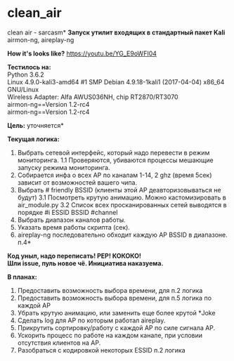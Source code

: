 # clean_air
clean air - sarcasm*
**Запуск утилит входящих в стандартный пакет Kali**
airmon-ng, aireplay-ng

**How it's looks like?**
https://youtu.be/YG_E9oWFI04

**Тестилось на:**<br>
Python 3.6.2 <br>
Linux 4.9.0-kali3-amd64 #1 SMP Debian 4.9.18-1kali1 (2017-04-04) x86_64 GNU/Linux <br>
Wireless Adapter: Alfa AWUS036NH, chip RT2870/RT3070<br>
airmon-ng==Version 1.2-rc4<br>
airmon-ng==Version 1.2-rc4<br>

**Цель:** 
уточняется*

**Текущая логика:**
1) Выбрать сетевой интерфейс, который надо перевести в режим мониторинга.
1.1 Проверяются, убиваются процессы мешающие запуску режима мониторинга.
2) Собирается инфа о всех AP по каналам 1-14, 2 ghz (время 5сек)
зависит от возможностей вашего чипа.
3) Выбрать # friendly BSSID (клиенты этой AP деавторизовываться не будут)
3.1 Посмотреть крутую анимацию. Можно кастомизировать в air_module.py
3.2 Список всех просканированных сетей выводятся в порядке #i ESSID BSSID #channel
4) Выбрать диапазон каналов работы.
5) Указать время работы скрипта (сек).
5) aireplay-ng последовательно обходит каждую AP BSSID в диапазоне. п.4*


**Код уныл, надо переписать! PEP! КОКОКО!<br>
Шли issue, пуль новое чё. Инициатива наказуема.**

**В планах:**
1) Предоставить возможность выбора времени, для п.2 логика
2) Предоставить возможность выбора времени, для п.5 логика по каждой AP
2) Убрать крутую анимацию, или заменить еще более крутой *Joke
3) Сделать log для AP по которым работал aireplay.
4) Прикрутить сортировку/работу с каждой AP по силе сигнала AP.
5) Ускорить процесс по работе на каждом канале, при условии отсутствия клиентов на AP.
6) Разобраться с кодировкой некоторых ESSID п.2 логика

